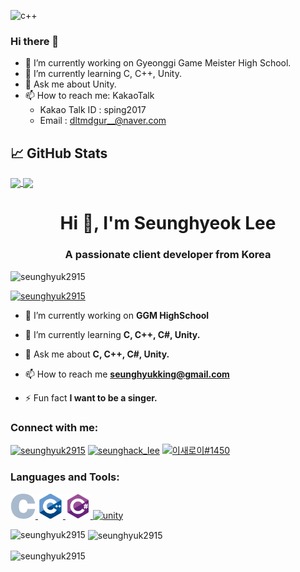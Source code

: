![c++](https://raw.githubusercontent.com/rrrmaster/rrrmaster/master/c-animation.gif)
### Hi there 👋
- 🔭 I’m currently working on Gyeonggi Game Meister High School.
- 🌱 I’m currently learning C, C++, Unity.
- 💬 Ask me about Unity.
- 📫 How to reach me: KakaoTalk
  * Kakao Talk ID : sping2017
  * Email : dltmdgur__@naver.com
  
  
## &#x1f4c8; GitHub Stats
<a href="https://github.com/seunghyuk2915/seunghyuk2915">
  <img align="center" src="https://github-readme-stats.vercel.app/api/top-langs/?username=seunghyuk2915&hide=java,html&title_color=ffffff&text_color=c9cacc&icon_color=2bbc8a&bg_color=90,2b5876,4e4376" />
</a>
<a href="https://github.com/seunghyuk2915/seunghyuk2915">
  <img align="center" src="https://github-readme-stats.vercel.app/api?username=seunghyuk2915&show_icons=true&line_height=27&count_private=true&bg_color=90,2b5876,4e4376&title_color=fff&text_color=fff&icon_color=4ca1af"/>
</a>

<h1 align="center">Hi 👋, I'm Seunghyeok Lee</h1>
<h3 align="center">A passionate client developer from Korea</h3>

<p align="left"> <img src="https://komarev.com/ghpvc/?username=seunghyuk2915&label=Profile%20views&color=0e75b6&style=flat" alt="seunghyuk2915" /> </p>

<p align="left"> <a href="https://github.com/ryo-ma/github-profile-trophy"><img src="https://github-profile-trophy.vercel.app/?username=seunghyuk2915" alt="seunghyuk2915" /></a> </p>

- 🔭 I’m currently working on **GGM HighSchool**

- 🌱 I’m currently learning **C, C++, C#, Unity.**

- 💬 Ask me about **C, C++, C#, Unity.**

- 📫 How to reach me **seunghyukking@gmail.com**

- ⚡ Fun fact **I want to be a singer.**

<h3 align="left">Connect with me:</h3>
<p align="left">
<a href="https://fb.com/seunghyuk2915" target="blank"><img align="center" src="https://cdn.jsdelivr.net/npm/simple-icons@3.0.1/icons/facebook.svg" alt="seunghyuk2915" height="30" width="40" /></a>
<a href="https://instagram.com/seunghack_lee" target="blank"><img align="center" src="https://cdn.jsdelivr.net/npm/simple-icons@3.0.1/icons/instagram.svg" alt="seunghack_lee" height="30" width="40" /></a>
<a href="https://discord.gg/이새로이#1450" target="blank"><img align="center" src="https://cdn.jsdelivr.net/npm/simple-icons@3.0.1/icons/discord.svg" alt="이새로이#1450" height="30" width="40" /></a>
</p>

<h3 align="left">Languages and Tools:</h3>
<p align="left"> <a href="https://www.cprogramming.com/" target="_blank"> <img src="https://raw.githubusercontent.com/devicons/devicon/master/icons/c/c-original.svg" alt="c" width="40" height="40"/> </a> <a href="https://www.w3schools.com/cpp/" target="_blank"> <img src="https://raw.githubusercontent.com/devicons/devicon/master/icons/cplusplus/cplusplus-original.svg" alt="cplusplus" width="40" height="40"/> </a> <a href="https://www.w3schools.com/cs/" target="_blank"> <img src="https://raw.githubusercontent.com/devicons/devicon/master/icons/csharp/csharp-original.svg" alt="csharp" width="40" height="40"/> </a> <a href="https://unity.com/" target="_blank"> <img src="https://www.vectorlogo.zone/logos/unity3d/unity3d-icon.svg" alt="unity" width="40" height="40"/> </a> </p>

<p><img align="left" src="https://github-readme-stats.vercel.app/api/top-langs?username=seunghyuk2915&show_icons=true&locale=en&layout=compact" alt="seunghyuk2915" /></p>

<p>&nbsp;<img align="center" src="https://github-readme-stats.vercel.app/api?username=seunghyuk2915&show_icons=true&locale=en" alt="seunghyuk2915" /></p>

<p><img align="center" src="https://github-readme-streak-stats.herokuapp.com/?user=seunghyuk2915&" alt="seunghyuk2915" /></p>

